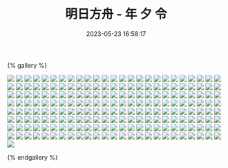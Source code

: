 ﻿---
title: 明日方舟 - 年 夕 令
date: 2023-05-23 16:58:17
comments: false
---

{% gallery %}

![](https://cdn.staticaly.com/gh/1405720461/images@master/Arknights2/1.webp)
![](https://cdn.staticaly.com/gh/1405720461/images@master/Arknights2/2.webp)
![](https://cdn.staticaly.com/gh/1405720461/images@master/Arknights2/3.webp)
![](https://cdn.staticaly.com/gh/1405720461/images@master/Arknights2/4.webp)
![](https://cdn.staticaly.com/gh/1405720461/images@master/Arknights2/5.webp)
![](https://cdn.staticaly.com/gh/1405720461/images@master/Arknights2/6.webp)
![](https://cdn.staticaly.com/gh/1405720461/images@master/Arknights2/7.webp)
![](https://cdn.staticaly.com/gh/1405720461/images@master/Arknights2/8.webp)
![](https://cdn.staticaly.com/gh/1405720461/images@master/Arknights2/9.webp)
![](https://cdn.staticaly.com/gh/1405720461/images@master/Arknights2/10.webp)
![](https://cdn.staticaly.com/gh/1405720461/images@master/Arknights2/11.webp)
![](https://cdn.staticaly.com/gh/1405720461/images@master/Arknights2/12.webp)
![](https://cdn.staticaly.com/gh/1405720461/images@master/Arknights2/13.webp)
![](https://cdn.staticaly.com/gh/1405720461/images@master/Arknights2/14.webp)
![](https://cdn.staticaly.com/gh/1405720461/images@master/Arknights2/15.webp)
![](https://cdn.staticaly.com/gh/1405720461/images@master/Arknights2/16.webp)
![](https://cdn.staticaly.com/gh/1405720461/images@master/Arknights2/17.webp)
![](https://cdn.staticaly.com/gh/1405720461/images@master/Arknights2/18.webp)
![](https://cdn.staticaly.com/gh/1405720461/images@master/Arknights2/19.webp)
![](https://cdn.staticaly.com/gh/1405720461/images@master/Arknights2/20.webp)
![](https://cdn.staticaly.com/gh/1405720461/images@master/Arknights2/21.webp)
![](https://cdn.staticaly.com/gh/1405720461/images@master/Arknights2/22.webp)
![](https://cdn.staticaly.com/gh/1405720461/images@master/Arknights2/23.webp)
![](https://cdn.staticaly.com/gh/1405720461/images@master/Arknights2/24.webp)
![](https://cdn.staticaly.com/gh/1405720461/images@master/Arknights2/25.webp)
![](https://cdn.staticaly.com/gh/1405720461/images@master/Arknights2/26.webp)
![](https://cdn.staticaly.com/gh/1405720461/images@master/Arknights2/27.webp)
![](https://cdn.staticaly.com/gh/1405720461/images@master/Arknights2/28.webp)
![](https://cdn.staticaly.com/gh/1405720461/images@master/Arknights2/29.webp)
![](https://cdn.staticaly.com/gh/1405720461/images@master/Arknights2/30.webp)
![](https://cdn.staticaly.com/gh/1405720461/images@master/Arknights2/31.webp)
![](https://cdn.staticaly.com/gh/1405720461/images@master/Arknights2/32.webp)
![](https://cdn.staticaly.com/gh/1405720461/images@master/Arknights2/33.webp)
![](https://cdn.staticaly.com/gh/1405720461/images@master/Arknights2/34.webp)
![](https://cdn.staticaly.com/gh/1405720461/images@master/Arknights2/35.webp)
![](https://cdn.staticaly.com/gh/1405720461/images@master/Arknights2/36.webp)
![](https://cdn.staticaly.com/gh/1405720461/images@master/Arknights2/37.webp)
![](https://cdn.staticaly.com/gh/1405720461/images@master/Arknights2/38.webp)
![](https://cdn.staticaly.com/gh/1405720461/images@master/Arknights2/39.webp)
![](https://cdn.staticaly.com/gh/1405720461/images@master/Arknights2/40.webp)
![](https://cdn.staticaly.com/gh/1405720461/images@master/Arknights2/41.webp)
![](https://cdn.staticaly.com/gh/1405720461/images@master/Arknights2/42.webp)
![](https://cdn.staticaly.com/gh/1405720461/images@master/Arknights2/43.webp)
![](https://cdn.staticaly.com/gh/1405720461/images@master/Arknights2/44.webp)
![](https://cdn.staticaly.com/gh/1405720461/images@master/Arknights2/45.webp)
![](https://cdn.staticaly.com/gh/1405720461/images@master/Arknights2/46.webp)
![](https://cdn.staticaly.com/gh/1405720461/images@master/Arknights2/47.webp)
![](https://cdn.staticaly.com/gh/1405720461/images@master/Arknights2/48.webp)
![](https://cdn.staticaly.com/gh/1405720461/images@master/Arknights2/49.webp)
![](https://cdn.staticaly.com/gh/1405720461/images@master/Arknights2/50.webp)
![](https://cdn.staticaly.com/gh/1405720461/images@master/Arknights2/51.webp)
![](https://cdn.staticaly.com/gh/1405720461/images@master/Arknights2/52.webp)
![](https://cdn.staticaly.com/gh/1405720461/images@master/Arknights2/53.webp)
![](https://cdn.staticaly.com/gh/1405720461/images@master/Arknights2/54.webp)
![](https://cdn.staticaly.com/gh/1405720461/images@master/Arknights2/55.webp)
![](https://cdn.staticaly.com/gh/1405720461/images@master/Arknights2/56.webp)
![](https://cdn.staticaly.com/gh/1405720461/images@master/Arknights2/57.webp)
![](https://cdn.staticaly.com/gh/1405720461/images@master/Arknights2/58.webp)
![](https://cdn.staticaly.com/gh/1405720461/images@master/Arknights2/59.webp)
![](https://cdn.staticaly.com/gh/1405720461/images@master/Arknights2/60.webp)
![](https://cdn.staticaly.com/gh/1405720461/images@master/Arknights2/61.webp)
![](https://cdn.staticaly.com/gh/1405720461/images@master/Arknights2/62.webp)
![](https://cdn.staticaly.com/gh/1405720461/images@master/Arknights2/63.webp)
![](https://cdn.staticaly.com/gh/1405720461/images@master/Arknights2/64.webp)
![](https://cdn.staticaly.com/gh/1405720461/images@master/Arknights2/65.webp)
![](https://cdn.staticaly.com/gh/1405720461/images@master/Arknights2/66.webp)
![](https://cdn.staticaly.com/gh/1405720461/images@master/Arknights2/67.webp)
![](https://cdn.staticaly.com/gh/1405720461/images@master/Arknights2/68.webp)
![](https://cdn.staticaly.com/gh/1405720461/images@master/Arknights2/69.webp)
![](https://cdn.staticaly.com/gh/1405720461/images@master/Arknights2/70.webp)
![](https://cdn.staticaly.com/gh/1405720461/images@master/Arknights2/71.webp)
![](https://cdn.staticaly.com/gh/1405720461/images@master/Arknights2/72.webp)
![](https://cdn.staticaly.com/gh/1405720461/images@master/Arknights2/73.webp)
![](https://cdn.staticaly.com/gh/1405720461/images@master/Arknights2/74.webp)
![](https://cdn.staticaly.com/gh/1405720461/images@master/Arknights2/75.webp)
![](https://cdn.staticaly.com/gh/1405720461/images@master/Arknights2/76.webp)
![](https://cdn.staticaly.com/gh/1405720461/images@master/Arknights2/77.webp)
![](https://cdn.staticaly.com/gh/1405720461/images@master/Arknights2/78.webp)
![](https://cdn.staticaly.com/gh/1405720461/images@master/Arknights2/79.webp)
![](https://cdn.staticaly.com/gh/1405720461/images@master/Arknights2/80.webp)
![](https://cdn.staticaly.com/gh/1405720461/images@master/Arknights2/81.webp)
![](https://cdn.staticaly.com/gh/1405720461/images@master/Arknights2/82.webp)
![](https://cdn.staticaly.com/gh/1405720461/images@master/Arknights2/83.webp)
![](https://cdn.staticaly.com/gh/1405720461/images@master/Arknights2/84.webp)
![](https://cdn.staticaly.com/gh/1405720461/images@master/Arknights2/85.webp)
![](https://cdn.staticaly.com/gh/1405720461/images@master/Arknights2/86.webp)
![](https://cdn.staticaly.com/gh/1405720461/images@master/Arknights2/87.webp)
![](https://cdn.staticaly.com/gh/1405720461/images@master/Arknights2/88.webp)
![](https://cdn.staticaly.com/gh/1405720461/images@master/Arknights2/89.webp)
![](https://cdn.staticaly.com/gh/1405720461/images@master/Arknights2/90.webp)
![](https://cdn.staticaly.com/gh/1405720461/images@master/Arknights2/91.webp)
![](https://cdn.staticaly.com/gh/1405720461/images@master/Arknights2/92.webp)
![](https://cdn.staticaly.com/gh/1405720461/images@master/Arknights2/93.webp)
![](https://cdn.staticaly.com/gh/1405720461/images@master/Arknights2/94.webp)
![](https://cdn.staticaly.com/gh/1405720461/images@master/Arknights2/95.webp)
![](https://cdn.staticaly.com/gh/1405720461/images@master/Arknights2/96.webp)
![](https://cdn.staticaly.com/gh/1405720461/images@master/Arknights2/97.webp)
![](https://cdn.staticaly.com/gh/1405720461/images@master/Arknights2/98.webp)
![](https://cdn.staticaly.com/gh/1405720461/images@master/Arknights2/99.webp)
![](https://cdn.staticaly.com/gh/1405720461/images@master/Arknights2/100.webp)
![](https://cdn.staticaly.com/gh/1405720461/images@master/Arknights2/101.webp)
![](https://cdn.staticaly.com/gh/1405720461/images@master/Arknights2/102.webp)
![](https://cdn.staticaly.com/gh/1405720461/images@master/Arknights2/103.webp)
![](https://cdn.staticaly.com/gh/1405720461/images@master/Arknights2/104.webp)
![](https://cdn.staticaly.com/gh/1405720461/images@master/Arknights2/105.webp)
![](https://cdn.staticaly.com/gh/1405720461/images@master/Arknights2/106.webp)
![](https://cdn.staticaly.com/gh/1405720461/images@master/Arknights2/107.webp)
![](https://cdn.staticaly.com/gh/1405720461/images@master/Arknights2/108.webp)
![](https://cdn.staticaly.com/gh/1405720461/images@master/Arknights2/109.webp)
![](https://cdn.staticaly.com/gh/1405720461/images@master/Arknights2/110.webp)
![](https://cdn.staticaly.com/gh/1405720461/images@master/Arknights2/111.webp)
![](https://cdn.staticaly.com/gh/1405720461/images@master/Arknights2/112.webp)
![](https://cdn.staticaly.com/gh/1405720461/images@master/Arknights2/113.webp)
![](https://cdn.staticaly.com/gh/1405720461/images@master/Arknights2/114.webp)
![](https://cdn.staticaly.com/gh/1405720461/images@master/Arknights2/115.webp)
![](https://cdn.staticaly.com/gh/1405720461/images@master/Arknights2/116.webp)
![](https://cdn.staticaly.com/gh/1405720461/images@master/Arknights2/117.webp)
![](https://cdn.staticaly.com/gh/1405720461/images@master/Arknights2/118.webp)
![](https://cdn.staticaly.com/gh/1405720461/images@master/Arknights2/119.webp)
![](https://cdn.staticaly.com/gh/1405720461/images@master/Arknights2/120.webp)
![](https://cdn.staticaly.com/gh/1405720461/images@master/Arknights2/121.webp)
![](https://cdn.staticaly.com/gh/1405720461/images@master/Arknights2/122.webp)
![](https://cdn.staticaly.com/gh/1405720461/images@master/Arknights2/123.webp)
![](https://cdn.staticaly.com/gh/1405720461/images@master/Arknights2/124.webp)
![](https://cdn.staticaly.com/gh/1405720461/images@master/Arknights2/125.webp)
![](https://cdn.staticaly.com/gh/1405720461/images@master/Arknights2/126.webp)
![](https://cdn.staticaly.com/gh/1405720461/images@master/Arknights2/127.webp)
![](https://cdn.staticaly.com/gh/1405720461/images@master/Arknights2/128.webp)
![](https://cdn.staticaly.com/gh/1405720461/images@master/Arknights2/129.webp)
![](https://cdn.staticaly.com/gh/1405720461/images@master/Arknights2/130.webp)
![](https://cdn.staticaly.com/gh/1405720461/images@master/Arknights2/131.webp)
![](https://cdn.staticaly.com/gh/1405720461/images@master/Arknights2/132.webp)
![](https://cdn.staticaly.com/gh/1405720461/images@master/Arknights2/133.webp)
![](https://cdn.staticaly.com/gh/1405720461/images@master/Arknights2/134.webp)
![](https://cdn.staticaly.com/gh/1405720461/images@master/Arknights2/135.webp)
![](https://cdn.staticaly.com/gh/1405720461/images@master/Arknights2/136.webp)
![](https://cdn.staticaly.com/gh/1405720461/images@master/Arknights2/137.webp)
![](https://cdn.staticaly.com/gh/1405720461/images@master/Arknights2/138.webp)
![](https://cdn.staticaly.com/gh/1405720461/images@master/Arknights2/139.webp)
![](https://cdn.staticaly.com/gh/1405720461/images@master/Arknights2/140.webp)
![](https://cdn.staticaly.com/gh/1405720461/images@master/Arknights2/141.webp)
![](https://cdn.staticaly.com/gh/1405720461/images@master/Arknights2/142.webp)
![](https://cdn.staticaly.com/gh/1405720461/images@master/Arknights2/143.webp)
![](https://cdn.staticaly.com/gh/1405720461/images@master/Arknights2/144.webp)
![](https://cdn.staticaly.com/gh/1405720461/images@master/Arknights2/145.webp)
![](https://cdn.staticaly.com/gh/1405720461/images@master/Arknights2/146.webp)
![](https://cdn.staticaly.com/gh/1405720461/images@master/Arknights2/147.webp)
![](https://cdn.staticaly.com/gh/1405720461/images@master/Arknights2/148.webp)
![](https://cdn.staticaly.com/gh/1405720461/images@master/Arknights2/149.webp)
![](https://cdn.staticaly.com/gh/1405720461/images@master/Arknights2/150.webp)
![](https://cdn.staticaly.com/gh/1405720461/images@master/Arknights2/151.webp)
![](https://cdn.staticaly.com/gh/1405720461/images@master/Arknights2/152.webp)
![](https://cdn.staticaly.com/gh/1405720461/images@master/Arknights2/153.webp)
![](https://cdn.staticaly.com/gh/1405720461/images@master/Arknights2/154.webp)
![](https://cdn.staticaly.com/gh/1405720461/images@master/Arknights2/155.webp)
![](https://cdn.staticaly.com/gh/1405720461/images@master/Arknights2/156.webp)
![](https://cdn.staticaly.com/gh/1405720461/images@master/Arknights2/157.webp)
![](https://cdn.staticaly.com/gh/1405720461/images@master/Arknights2/158.webp)
![](https://cdn.staticaly.com/gh/1405720461/images@master/Arknights2/159.webp)
![](https://cdn.staticaly.com/gh/1405720461/images@master/Arknights2/160.webp)
![](https://cdn.staticaly.com/gh/1405720461/images@master/Arknights2/161.webp)
![](https://cdn.staticaly.com/gh/1405720461/images@master/Arknights2/162.webp)
![](https://cdn.staticaly.com/gh/1405720461/images@master/Arknights2/163.webp)
![](https://cdn.staticaly.com/gh/1405720461/images@master/Arknights2/164.webp)
![](https://cdn.staticaly.com/gh/1405720461/images@master/Arknights2/165.webp)
![](https://cdn.staticaly.com/gh/1405720461/images@master/Arknights2/166.webp)
![](https://cdn.staticaly.com/gh/1405720461/images@master/Arknights2/167.webp)
![](https://cdn.staticaly.com/gh/1405720461/images@master/Arknights2/168.webp)
![](https://cdn.staticaly.com/gh/1405720461/images@master/Arknights2/169.webp)
![](https://cdn.staticaly.com/gh/1405720461/images@master/Arknights2/170.webp)
![](https://cdn.staticaly.com/gh/1405720461/images@master/Arknights2/171.webp)
![](https://cdn.staticaly.com/gh/1405720461/images@master/Arknights2/172.webp)
![](https://cdn.staticaly.com/gh/1405720461/images@master/Arknights2/173.webp)
![](https://cdn.staticaly.com/gh/1405720461/images@master/Arknights2/174.webp)
![](https://cdn.staticaly.com/gh/1405720461/images@master/Arknights2/175.webp)
![](https://cdn.staticaly.com/gh/1405720461/images@master/Arknights2/176.webp)
![](https://cdn.staticaly.com/gh/1405720461/images@master/Arknights2/177.webp)
![](https://cdn.staticaly.com/gh/1405720461/images@master/Arknights2/178.webp)
![](https://cdn.staticaly.com/gh/1405720461/images@master/Arknights2/179.webp)
![](https://cdn.staticaly.com/gh/1405720461/images@master/Arknights2/180.webp)
![](https://cdn.staticaly.com/gh/1405720461/images@master/Arknights2/181.webp)
![](https://cdn.staticaly.com/gh/1405720461/images@master/Arknights2/182.webp)
![](https://cdn.staticaly.com/gh/1405720461/images@master/Arknights2/183.webp)
![](https://cdn.staticaly.com/gh/1405720461/images@master/Arknights2/184.webp)
![](https://cdn.staticaly.com/gh/1405720461/images@master/Arknights2/185.webp)
![](https://cdn.staticaly.com/gh/1405720461/images@master/Arknights2/186.webp)
![](https://cdn.staticaly.com/gh/1405720461/images@master/Arknights2/187.webp)
![](https://cdn.staticaly.com/gh/1405720461/images@master/Arknights2/188.webp)
![](https://cdn.staticaly.com/gh/1405720461/images@master/Arknights2/189.webp)
![](https://cdn.staticaly.com/gh/1405720461/images@master/Arknights2/190.webp)
![](https://cdn.staticaly.com/gh/1405720461/images@master/Arknights2/191.webp)
![](https://cdn.staticaly.com/gh/1405720461/images@master/Arknights2/192.webp)
![](https://cdn.staticaly.com/gh/1405720461/images@master/Arknights2/193.webp)
![](https://cdn.staticaly.com/gh/1405720461/images@master/Arknights2/194.webp)
![](https://cdn.staticaly.com/gh/1405720461/images@master/Arknights2/195.webp)
![](https://cdn.staticaly.com/gh/1405720461/images@master/Arknights2/196.webp)
![](https://cdn.staticaly.com/gh/1405720461/images@master/Arknights2/197.webp)
![](https://cdn.staticaly.com/gh/1405720461/images@master/Arknights2/198.webp)
![](https://cdn.staticaly.com/gh/1405720461/images@master/Arknights2/199.webp)
![](https://cdn.staticaly.com/gh/1405720461/images@master/Arknights2/200.webp)
![](https://cdn.staticaly.com/gh/1405720461/images@master/Arknights2/201.webp)

{% endgallery %}
